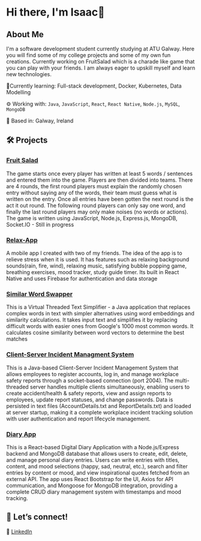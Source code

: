 # Hi there, I'm Isaac👋

## About Me
I'm a software development student currently studying at ATU Galway. Here you will find some of my college projects and some of my own fun creations. Currently working on FruitSalad which is a charade like game that you can play with your friends. I am always eager to upskill myself and learn new technologies.

🌱Currently learning: Full-stack development, Docker, Kubernetes, Data Modelling

⚙️ Working with: ```Java```, ```JavaScript```, ```React```, ```React Native```, ```Node.js```, ```MySQL```, ```MongoDB```

📍 Based in: Galway, Ireland

## 🛠 Projects
### [Fruit Salad](https://github.com/isaacwsolomon/FruitSalad2025)
The game starts once every player has written at least 5 words / sentences and entered them into the game. Players are then divided into teams. There are 4 rounds, the first round players must explain the randomly chosen entry without saying any of the words, their team must guess what is written on the entry. Once all entries have been gotten the next round is the act it out round. The following round players can only say one word, and finally the last round players may only make noises (no words or actions).  
The game is written using JavaScript, Node.js, Express.js, MongoDB, Socket.IO - Still in progress

### [Relax-App](https://github.com/isaacwsolomon/Relax-App)
A mobile app I created with two of my friends. The idea of the app is to relieve stress when it is used. It has features such as relaxing background sounds(rain, fire, wind), relaxing music, satisfying bubble popping game, breathing exercises, mood tracker, study guide timer. Its built in React Native and uses Firebase for authentication and data storage

### [Similar Word Swapper](https://github.com/isaacwsolomon/SimilarWordSwapper)
This is a Virtual Threaded Text Simplifier - a Java application that replaces complex words in text with simpler alternatives using word embeddings and similarity calculations. It takes input text and simplifies it by replacing difficult words with easier ones from Google's 1000 most common words. It calculates cosine similarity between word vectors to determine the best matches

### [Client-Server Incident Managment System](https://github.com/isaacwsolomon/MultiThreadedApp)
This is a Java-based Client-Server Incident Management System that allows employees to register accounts, log in, and manage workplace safety reports through a socket-based connection (port 2004). The multi-threaded server handles multiple clients simultaneously, enabling users to create accident/health & safety reports, view and assign reports to employees, update report statuses, and change passwords. Data is persisted in text files (AccountDetails.txt and ReportDetails.txt) and loaded at server startup, making it a complete workplace incident tracking solution with user authentication and report lifecycle management.

### [Diary App](https://github.com/isaacwsolomon/DiaryApp)
This is a React-based Digital Diary Application with a Node.js/Express backend and MongoDB database that allows users to create, edit, delete, and manage personal diary entries. Users can write entries with titles, content, and mood selections (happy, sad, neutral, etc.), search and filter entries by content or mood, and view inspirational quotes fetched from an external API. The app uses React Bootstrap for the UI, Axios for API communication, and Mongoose for MongoDB integration, providing a complete CRUD diary management system with timestamps and mood tracking.
## 🤝 Let’s connect!

💼 [LinkedIn](https://www.linkedin.com/in/isaac-solomon-11486a9a/)
<!--
**isaacwsolomon/isaacwsolomon** is a ✨ _special_ ✨ repository because its `README.md` (this file) appears on your GitHub profile.

Here are some ideas to get you started:

- 🔭 I’m currently working on ...
- 🌱 I’m currently learning ...
- 👯 I’m looking to collaborate on ...
- 🤔 I’m looking for help with ...
- 💬 Ask me about ...
- 📫 How to reach me: ...
- 😄 Pronouns: ...
- ⚡ Fun fact: ...
-->
